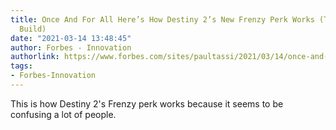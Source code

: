 ```yaml
---
title: Once And For All Here’s How Destiny 2’s New Frenzy Perk Works (Triple Frenzy
  Build)
date: "2021-03-14 13:48:45"
author: Forbes - Innovation
authorlink: https://www.forbes.com/sites/paultassi/2021/03/14/once-and-for-all-heres-how-destiny-2s-new-frenzy-perk-works-triple-frenzy-build/
tags:
- Forbes-Innovation
---
```

This is how Destiny 2's Frenzy perk works because it seems to be confusing a lot of people.